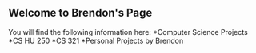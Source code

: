 ## Welcome to Brendon's Page

You will find the following information here:
*Computer Science Projects
  *CS HU 250
  *CS 321
*Personal Projects by Brendon
